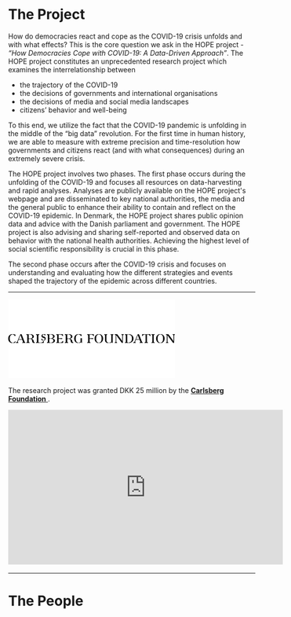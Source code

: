 # The Project
How do democracies react and cope as the COVID-19 crisis unfolds and with what effects? This is the core question we ask in the HOPE project - _“How Democracies Cope with COVID-19: A Data-Driven Approach”_. The HOPE project constitutes an unprecedented research project which examines the interrelationship between
 
 - the trajectory of the COVID-19
 - the decisions of governments and international organisations
 - the decisions of media and social media landscapes 
 - citizens’ behavior and well-being
 
To this end, we utilize the fact that the COVID-19 pandemic is unfolding in the middle of the “big data” revolution. For the first time in human history, we are able to measure with extreme precision and time-resolution how governments and citizens react (and with what consequences) during an extremely severe crisis.

The HOPE project involves two phases. The first phase occurs during the unfolding of the COVID-19 and focuses all resources on data-harvesting and rapid analyses. Analyses are publicly available on the HOPE project's webpage and are disseminated to key national authorities, the media and the general public to enhance their ability to contain and reflect on the COVID-19 epidemic. In Denmark, the HOPE project shares public opinion data and advice with the Danish parliament and government. The HOPE project is also advising and sharing self-reported and observed data on behavior with the national health authorities. Achieving the highest level of social scientific responsibility is crucial in this phase.

The second phase occurs after the COVID-19 crisis and focuses on understanding and evaluating how the different strategies and events shaped the trajectory of the epidemic across different countries.

---

![carlsbergfoundation](https://raw.githubusercontent.com/centre-for-humanities-computing/HOPE_website_content/master/images/carlsbergfondet_logo.png)

The research project was granted DKK 25 million by the [**Carlsberg Foundation** ](https://www.carlsbergfondet.dk/en/News/News-from-the-Foundation/News/25-million-DKK-to-social-behavioral-research-during-the-Covid19-epidemic). 

<iframe width="560" height="315" src="https://www.youtube.com/embed/unhSQfgkAJc" frameborder="0" allow="accelerometer; autoplay; encrypted-media; gyroscope; picture-in-picture" allowfullscreen></iframe>

---

# The People
